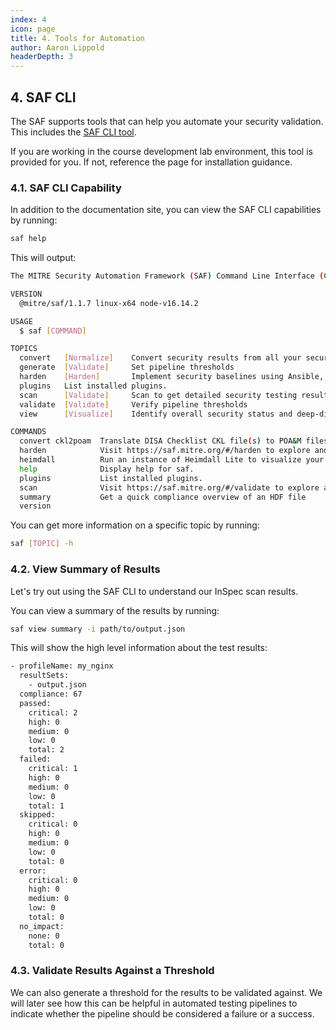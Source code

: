 ```yaml
---
index: 4
icon: page
title: 4. Tools for Automation
author: Aaron Lippold
headerDepth: 3
---
```


## 4. SAF CLI
The SAF supports tools that can help you automate your security validation. This includes the [SAF CLI tool](https://saf-cli.mitre.org/).

If you are working in the course development lab environment, this tool is provided for you. If not, reference the page for installation guidance.

### 4.1. SAF CLI Capability
In addition to the documentation site, you can view the SAF CLI capabilities by running:
```sh
saf help
```

This will output:
```sh
The MITRE Security Automation Framework (SAF) Command Line Interface (CLI) brings together applications, techniques, libraries, and tools developed by MITRE and the security community to streamline security automation for systems and DevOps pipelines

VERSION
  @mitre/saf/1.1.7 linux-x64 node-v16.14.2

USAGE
  $ saf [COMMAND]

TOPICS
  convert   [Normalize]    Convert security results from all your security tools between common data formats
  generate  [Validate]     Set pipeline thresholds
  harden    [Harden]       Implement security baselines using Ansible, Chef, and Terraform content: Visit https://saf.mitre.org/#/harden to explore and run hardening scripts
  plugins   List installed plugins.
  scan      [Validate]     Scan to get detailed security testing results: Visit https://saf.mitre.org/#/validate to explore and run inspec profiles
  validate  [Validate]     Verify pipeline thresholds
  view      [Visualize]    Identify overall security status and deep-dive to solve specific security defects

COMMANDS
  convert ckl2poam  Translate DISA Checklist CKL file(s) to POA&M files
  harden            Visit https://saf.mitre.org/#/harden to explore and run hardening scripts
  heimdall          Run an instance of Heimdall Lite to visualize your Data
  help              Display help for saf.
  plugins           List installed plugins.
  scan              Visit https://saf.mitre.org/#/validate to explore and run inspec profiles
  summary           Get a quick compliance overview of an HDF file
  version
```

You can get more information on a specific topic by running:
```sh
saf [TOPIC] -h
```

### 4.2. View Summary of Results
Let's try out using the SAF CLI to understand our InSpec scan results. 

You can view a summary of the results by running:
```sh
saf view summary -i path/to/output.json
```

This will show the high level information about the test results:
```sh
- profileName: my_nginx
  resultSets:
    - output.json
  compliance: 67
  passed:
    critical: 2
    high: 0
    medium: 0
    low: 0
    total: 2
  failed:
    critical: 1
    high: 0
    medium: 0
    low: 0
    total: 1
  skipped:
    critical: 0
    high: 0
    medium: 0
    low: 0
    total: 0
  error:
    critical: 0
    high: 0
    medium: 0
    low: 0
    total: 0
  no_impact:
    none: 0
    total: 0
```
### 4.3. Validate Results Against a Threshold
We can also generate a threshold for the results to be validated against. We will later see how this can be helpful in automated testing pipelines to indicate whether the pipeline should be considered a failure or a success.
